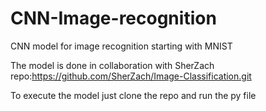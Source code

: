 # CNN-Image-recognition
CNN model for image recognition starting with MNIST

The model is done in collaboration with SherZach repo:https://github.com/SherZach/Image-Classification.git


To execute the model just clone the repo and run the py file 
